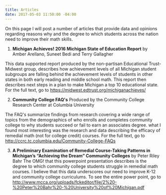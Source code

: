```yaml
---
title: Articles
date: 2017-05-03 11:50:00 -04:00
---
```


On this page I will post a number of articles that provide data and opinions regarding reasons why and the degree to which students across the nation need to improve their math skills. 

1.  **Michigan Achieves! 2016 Michigan State of Education Report** by Amber Arellano, Suneet Bedi and Terry Gallagher

This data supported report produced by the non-partisan
Educational Trust-Midwest group, describes how achievement levels of all Michigan student subgroups are falling behind
the achievement levels of students in other states in both early reading and middle school math.  This report then describes next steps in a plan to make Michigan a top 10 educational state.  For the full text, go to https://midwest.edtrust.org/michiganachieves/

2.  **Community College FAQ's** Produced by the Community College Research Center at Columbia University

The FAQ's summarize findings from research covering a wide range of topics from the demographics of who enrolls and  completes community college to why students succeed or fail to earn an associates degree. what I found most interesting was the research and data describing the efficacy of remedial math (not for college credit) courses. For the full text, go to http://ccrc.tc.columbia.edu/Community-College-FAQs

3.  **A Preliminary Examination of Remedial Course-Taking Patterns in Michigan’s “Achieving the Dream” Community Colleges** by Peter Riley Bahr 
The OMG! that this powerpoint presentation describes is the  degree to which community college students struggle in remedial math courses. I believe that this data underscores our need to improve  K-12 and community college curriculums.  To see the entire power point, go to
http://www.mcca.org/uploads/fckeditor/file/2%20-%20Peter%20Bahr%20-%20University%20of%20Michigan.pdf

 

 



 

  